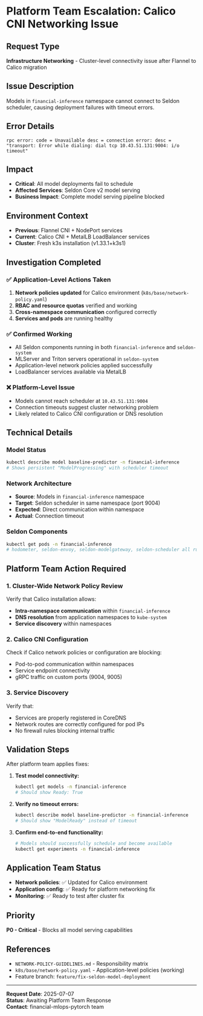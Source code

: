 # Platform Team Escalation: Calico CNI Networking Issue

## Request Type
**Infrastructure Networking** - Cluster-level connectivity issue after Flannel to Calico migration

## Issue Description
Models in `financial-inference` namespace cannot connect to Seldon scheduler, causing deployment failures with timeout errors.

## Error Details
```
rpc error: code = Unavailable desc = connection error: desc = "transport: Error while dialing: dial tcp 10.43.51.131:9004: i/o timeout"
```

## Impact
- **Critical**: All model deployments fail to schedule
- **Affected Services**: Seldon Core v2 model serving
- **Business Impact**: Complete model serving pipeline blocked

## Environment Context
- **Previous**: Flannel CNI + NodePort services
- **Current**: Calico CNI + MetalLB LoadBalancer services
- **Cluster**: Fresh k3s installation (v1.33.1+k3s1)

## Investigation Completed

### ✅ Application-Level Actions Taken
1. **Network policies updated** for Calico environment (`k8s/base/network-policy.yaml`)
2. **RBAC and resource quotas** verified and working
3. **Cross-namespace communication** configured correctly
4. **Services and pods** are running healthy

### ✅ Confirmed Working
- All Seldon components running in both `financial-inference` and `seldon-system`
- MLServer and Triton servers operational in `seldon-system`
- Application-level network policies applied successfully
- LoadBalancer services available via MetalLB

### ❌ Platform-Level Issue
- Models cannot reach scheduler at `10.43.51.131:9004`
- Connection timeouts suggest cluster networking problem
- Likely related to Calico CNI configuration or DNS resolution

## Technical Details

### Model Status
```bash
kubectl describe model baseline-predictor -n financial-inference
# Shows persistent "ModelProgressing" with scheduler timeout
```

### Network Architecture
- **Source**: Models in `financial-inference` namespace
- **Target**: Seldon scheduler in same namespace (port 9004)
- **Expected**: Direct communication within namespace
- **Actual**: Connection timeout

### Seldon Components
```bash
kubectl get pods -n financial-inference
# hodometer, seldon-envoy, seldon-modelgateway, seldon-scheduler all running
```

## Platform Team Action Required

### 1. Cluster-Wide Network Policy Review
Verify that Calico installation allows:
- **Intra-namespace communication** within `financial-inference`
- **DNS resolution** from application namespaces to `kube-system`
- **Service discovery** within namespaces

### 2. Calico CNI Configuration
Check if Calico network policies or configuration are blocking:
- Pod-to-pod communication within namespaces
- Service endpoint connectivity
- gRPC traffic on custom ports (9004, 9005)

### 3. Service Discovery
Verify that:
- Services are properly registered in CoreDNS
- Network routes are correctly configured for pod IPs
- No firewall rules blocking internal traffic

## Validation Steps

After platform team applies fixes:

1. **Test model connectivity:**
   ```bash
   kubectl get models -n financial-inference
   # Should show Ready: True
   ```

2. **Verify no timeout errors:**
   ```bash
   kubectl describe model baseline-predictor -n financial-inference
   # Should show "ModelReady" instead of timeout
   ```

3. **Confirm end-to-end functionality:**
   ```bash
   # Models should successfully schedule and become available
   kubectl get experiments -n financial-inference
   ```

## Application Team Status
- **Network policies**: ✅ Updated for Calico environment  
- **Application config**: ✅ Ready for platform networking fix
- **Monitoring**: ✅ Ready to test after cluster fix

## Priority
**P0 - Critical** - Blocks all model serving capabilities

## References
- `NETWORK-POLICY-GUIDELINES.md` - Responsibility matrix
- `k8s/base/network-policy.yaml` - Application-level policies (working)
- Feature branch: `feature/fix-seldon-model-deployment`

---
**Request Date**: 2025-07-07  
**Status**: Awaiting Platform Team Response  
**Contact**: financial-mlops-pytorch team